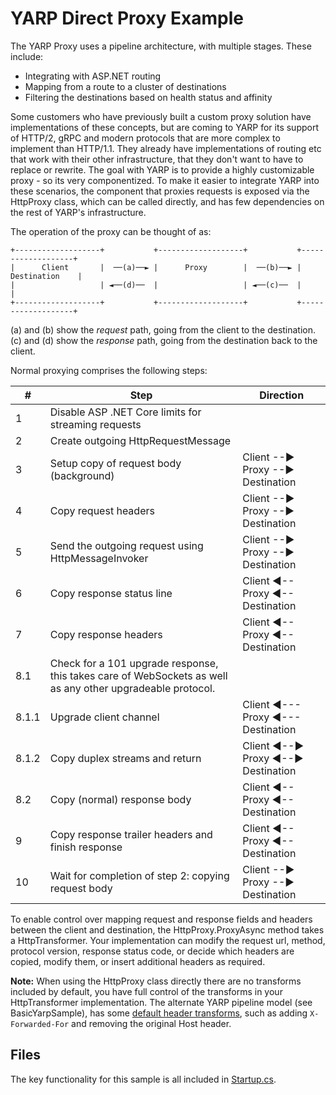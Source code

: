 # YARP Direct Proxy Example

The YARP Proxy uses a pipeline architecture, with multiple stages. These include:
- Integrating with ASP.NET routing
- Mapping from a route to a cluster of destinations
- Filtering the destinations based on health status and affinity

Some customers who have previously built a custom proxy solution have implementations of these concepts, but are coming to YARP for its support of HTTP/2, gRPC and modern protocols that are more complex to implement than HTTP/1.1. 
They already have implementations of routing etc that work with their other infrastructure, that they don't want to have to replace or rewrite. 
The goal with YARP is to provide a highly customizable proxy - so its very componentized. To make it easier to integrate YARP into these scenarios, the component that proxies requests is exposed via the HttpProxy class, which can be called directly, and has few dependencies on the rest of YARP's infrastructure. 

The operation of the proxy can be thought of as:

```
+-------------------+           +-------------------+           +-------------------+
|      Client       |  ──(a)──► |      Proxy        |  ──(b)──► |    Destination    |
|                   | ◄──(d)──  |                   | ◄──(c)──  |                   |
+-------------------+           +-------------------+           +-------------------+
```

(a) and (b) show the *request* path, going from the client to the destination.
(c) and (d) show the *response* path, going from the destination back to the client.

Normal proxying comprises the following steps:

| \# | Step | Direction |
| -- | ---- | --------- |
| 1 | Disable ASP .NET Core limits for streaming requests | |
| 2 | Create outgoing HttpRequestMessage | |
| 3 | Setup copy of request body (background) | Client --► Proxy --► Destination |
| 4 | Copy request headers | Client --► Proxy --► Destination |
| 5 | Send the outgoing request using HttpMessageInvoker | Client --► Proxy --► Destination |
| 6 | Copy response status line | Client ◄-- Proxy ◄-- Destination |
| 7 | Copy response headers | Client ◄-- Proxy ◄-- Destination |
| 8.1 | Check for a 101 upgrade response, this takes care of WebSockets as well as any other upgradeable protocol. | |
| 8.1.1 | Upgrade client channel | Client ◄--- Proxy ◄--- Destination |
| 8.1.2 | Copy duplex streams and return | Client ◄--► Proxy ◄--► Destination |
| 8.2 | Copy (normal) response body | Client ◄-- Proxy ◄-- Destination |
| 9 | Copy response trailer headers and finish response | Client ◄-- Proxy ◄-- Destination |
| 10 | Wait for completion of step 2: copying request body | Client --► Proxy --► Destination |

To enable control over mapping request and response fields and headers between the client and destination, the HttpProxy.ProxyAsync method takes a HttpTransformer. Your implementation can modify the request url, method, protocol version, response status code, or decide which headers are copied, modify them, or insert additional headers as required.

**Note:** When using the HttpProxy class directly there are no transforms included by default, you have full control of the transforms in your HttpTransformer implementation. The alternate YARP pipeline model (see BasicYarpSample), has some [default header transforms](https://microsoft.github.io/reverse-proxy/articles/transforms.html), such as adding ```X-Forwarded-For``` and removing the original Host header.

## Files

The key functionality for this sample is all included in [Startup.cs](Startup.cs).
